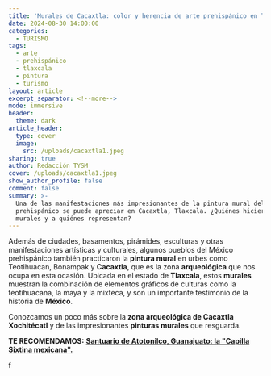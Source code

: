```yaml
---
title: 'Murales de Cacaxtla: color y herencia de arte prehispánico en Tlaxcala'
date: 2024-08-30 14:00:00
categories:
  - TURISMO
tags:
  - arte
  - prehispánico
  - tlaxcala
  - pintura
  - turismo
layout: article
excerpt_separator: <!--more-->
mode: immersive
header:
  theme: dark
article_header:
  type: cover
  image:
    src: /uploads/cacaxtla1.jpeg
sharing: true
author: Redacción TYSM
cover: /uploads/cacaxtla1.jpeg
show_author_profile: false
comment: false
summary: >-
  Una de las manifestaciones más impresionantes de la pintura mural del México
  prehispánico se puede apreciar en Cacaxtla, Tlaxcala. ¿Quiénes hicieron estos
  murales y a quiénes representan?
---
```

Además de ciudades, basamentos, pirámides, esculturas y otras manifestaciones artísticas y culturales, algunos pueblos del México prehispánico también practicaron la **pintura mural** en urbes como Teotihuacan, Bonampak y **Cacaxtla**, que es la zona **arqueológica** que nos ocupa en esta ocasión. Ubicada en el estado de **Tlaxcala**, estos **murales** muestran la combinación de elementos gráficos de culturas como la teotihuacana, la maya y la mixteca, y son un importante testimonio de la historia de **México**.

Conozcamos un poco más sobre la **zona arqueológica de Cacaxtla Xochitécatl** y de las impresionantes **pinturas murales** que resguarda.

**TE RECOMENDAMOS:** [**Santuario de Atotonilco, Guanajuato: la "Capilla Sixtina mexicana".**](https://blog.tonoysumariachi.com/turismo/2024/07/11/santuario-de-atotonilco-guanajuato-la-capilla-sixtina-mexicana.html)

f

&nbsp;